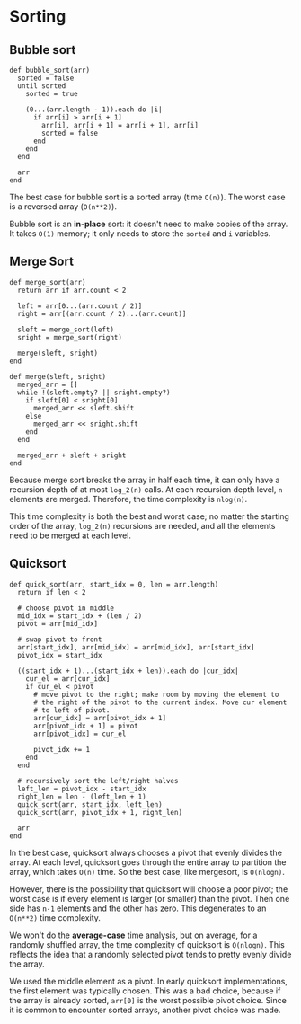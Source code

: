 # Sorting

## Bubble sort

```
def bubble_sort(arr)
  sorted = false
  until sorted
    sorted = true

    (0...(arr.length - 1)).each do |i|
      if arr[i] > arr[i + 1]
        arr[i], arr[i + 1] = arr[i + 1], arr[i]
        sorted = false
      end
    end
  end

  arr
end
```

The best case for bubble sort is a sorted array (time `O(n)`). The
worst case is a reversed array (`O(n**2)`).

Bubble sort is an **in-place** sort: it doesn't need to make copies of
the array. It takes `O(1)` memory; it only needs to store the `sorted`
and `i` variables.

## Merge Sort

```
def merge_sort(arr)
  return arr if arr.count < 2

  left = arr[0...(arr.count / 2)]
  right = arr[(arr.count / 2)...(arr.count)]

  sleft = merge_sort(left)
  sright = merge_sort(right)

  merge(sleft, sright)
end

def merge(sleft, sright)
  merged_arr = []
  while !(sleft.empty? || sright.empty?)
    if sleft[0] < sright[0]
      merged_arr << sleft.shift
    else
      merged_arr << sright.shift
    end
  end

  merged_arr + sleft + sright
end
```

Because merge sort breaks the array in half each time, it can only
have a recursion depth of at most `log_2(n)` calls. At each recursion
depth level, `n` elements are merged. Therefore, the time complexity
is `nlog(n)`.

This time complexity is both the best and worst case; no matter the
starting order of the array, `log_2(n)` recursions are needed, and all
the elements need to be merged at each level.

## Quicksort

```
def quick_sort(arr, start_idx = 0, len = arr.length)
  return if len < 2

  # choose pivot in middle
  mid_idx = start_idx + (len / 2)
  pivot = arr[mid_idx]

  # swap pivot to front
  arr[start_idx], arr[mid_idx] = arr[mid_idx], arr[start_idx]
  pivot_idx = start_idx

  ((start_idx + 1)...(start_idx + len)).each do |cur_idx|
    cur_el = arr[cur_idx]
    if cur_el < pivot
      # move pivot to the right; make room by moving the element to
      # the right of the pivot to the current index. Move cur element
      # to left of pivot.
      arr[cur_idx] = arr[pivot_idx + 1]
      arr[pivot_idx + 1] = pivot
      arr[pivot_idx] = cur_el

      pivot_idx += 1
    end
  end

  # recursively sort the left/right halves
  left_len = pivot_idx - start_idx
  right_len = len - (left_len + 1)
  quick_sort(arr, start_idx, left_len)
  quick_sort(arr, pivot_idx + 1, right_len)

  arr
end
```

In the best case, quicksort always chooses a pivot that evenly divides
the array. At each level, quicksort goes through the entire array to
partition the array, which takes `O(n)` time. So the best case, like
mergesort, is `O(nlogn)`.

However, there is the possibility that quicksort will choose a poor
pivot; the worst case is if every element is larger (or smaller) than
the pivot. Then one side has `n-1` elements and the other has
zero. This degenerates to an `O(n**2)` time complexity.

We won't do the **average-case** time analysis, but on average, for a
randomly shuffled array, the time complexity of quicksort is
`O(nlogn)`. This reflects the idea that a randomly selected pivot
tends to pretty evenly divide the array.

We used the middle element as a pivot. In early quicksort
implementations, the first element was typically chosen. This was a
bad choice, because if the array is already sorted, `arr[0]` is the
worst possible pivot choice. Since it is common to encounter sorted
arrays, another pivot choice was made.
